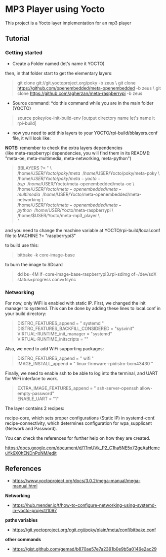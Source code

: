# MP3 Player using Yocto

This project is a Yocto layer implementation for an mp3 player

## Tutorial

### Getting started

- Create a Folder named (let's name it YOCTO)

then, in that folder start to get the elementary layers:

> git clone git://git.yoctoproject.org/poky -b zeus \ 
> git clone https://github.com/openembedded/meta-openembedded -b zeus \ 
> git clone https://github.com/agherzan/meta-raspberrypi -b zeus 

- Source command: *do this command while you are in the main folder (YOCTO)

> source pokey/oe-init-build-env [output directory name let's name it rpi-build]

- now you need to add this layers to your YOCTO/rpi-build/bblayers.conf file, it will look like:

**NOTE:** remember to check the extra layers dependencies \
(like meta-raspberrypi dependencies, you will find them in its README: "meta-oe, meta-multimedia, meta-networking, meta-python")

>BBLAYERS ?= " \ \
>  /home/$USER/Yocto/poky/meta \ \
>  /home/$USER/Yocto/poky/meta-poky \ \
>  /home/$USER/Yocto/poky/meta-yocto-bsp \ \
>  /home/$USER/Yocto/meta-openembedded/meta-oe \ \
>  /home/$USER/Yocto/meta-openembedded/meta-multimedia \ \
>  /home/$USER/Yocto/meta-openembedded/meta-networking \ \
>  /home/$USER/Yocto/meta-openembedded/meta-python \ \
>  /home/$USER/Yocto/meta-raspberrypi \ \
>  /home/$USER/Yocto/meta-mp3_player \ \
>  "

and you need to change the machine variable at YOCTO/rpi-build/local.conf file to MACHINE ?= "raspberrypi3"

to build use this:
> bitbake -k core-image-base

to burn the image to SDcard
>dd bs=4M if=core-image-base-raspberrypi3.rpi-sdimg of=/dev/sdX status=progress conv=fsync

### Networking

For now, only WiFi is enabled with static IP. 
First, we changed the init manager to systemd. This can be done by adding these lines to local.conf in your build directory:

> DISTRO_FEATURES_append = " systemd "\
> DISTRO_FEATURES_BACKFILL_CONSIDERED = "sysvinit"\
> VIRTUAL-RUNTIME_init_manager = "systemd"\
> VIRTUAL-RUNTIME_initscripts = ""


Also, we need to add WiFi supporting packages:

> DISTRO_FEATURES_append = " wifi "\
> IMAGE_INSTALL_append = " linux-firmware-rpidistro-bcm43430 "

Finally, we need to enable ssh to be able to log into the terminal, and UART for WiFi interface to work.

> EXTRA_IMAGE_FEATURES_append = " ssh-server-openssh allow-empty-password"\
> ENABLE_UART = "1"

The layer contains 2 recipes:

recipe-core, which sets proper configurations (Static IP) in systemd-conf.\
recipe-connectivity, which determines configuration for wpa_supplicant (Network and Password).

You can check the references for further help on how they are created.

https://docs.google.com/document/d/1TmUVk_P2_C1ha5NE5x72geAaHcmcuYk9X0hENDnPoNM/edit

## References

- https://www.yoctoproject.org/docs/3.0.2/mega-manual/mega-manual.html

**Networking**

- https://hub.mender.io/t/how-to-configure-networking-using-systemd-in-yocto-project/1097

**paths variables**

- https://git.yoctoproject.org/cgit.cgi/poky/plain/meta/conf/bitbake.conf

**other commands**
- https://gist.github.com/gemad/b870ae57e7a2391b0e9b5a0146e2ac29

